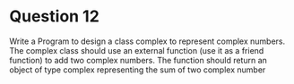 Question 12
========

Write a Program to design a class complex to represent complex numbers. The
complex class should use an external function (use it as a friend function) to
add two complex numbers. The function should return an object of type
complex representing the sum of two complex number
